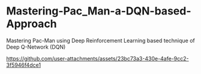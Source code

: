 # Mastering-Pac_Man-a-DQN-based-Approach
Mastering Pac-Man using Deep Reinforcement Learning based technique of Deep Q-Network (DQN)

https://github.com/user-attachments/assets/23bc73a3-430e-4afe-9cc2-3f5946f4dce1


